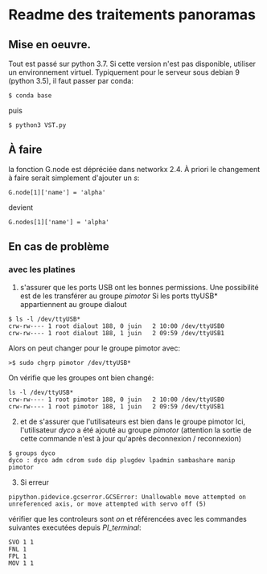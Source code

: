 # Readme des traitements panoramas

## Mise en oeuvre.

Tout est passé sur python 3.7. Si cette version n'est pas disponible, utiliser un environnement virtuel. Typiquement pour le serveur sous debian 9 (python 3.5), il faut passer par conda:

```
$ conda base
```

puis 

```
$ python3 VST.py
```

## À faire
la fonction G.node est dépréciée dans networkx 2.4. À priori le changement à faire serait simplement d'ajouter un *s*:
```
G.node[1]['name'] = 'alpha'
```
devient
```
G.nodes[1]['name'] = 'alpha'
```

## En cas de problème 

### avec les platines
1. s'assurer que les ports USB ont les bonnes permissions. Une possibilité est de les transférer au groupe *pimotor*
Si les ports ttyUSB* appartiennent au groupe dialout
```
$ ls -l /dev/ttyUSB*
crw-rw---- 1 root dialout 188, 0 juin   2 10:00 /dev/ttyUSB0
crw-rw---- 1 root dialout 188, 1 juin   2 09:59 /dev/ttyUSB1
```

Alors on peut changer pour le groupe pimotor avec:
```
>$ sudo chgrp pimotor /dev/ttyUSB*
```

On vérifie que les groupes ont bien changé:
```
ls -l /dev/ttyUSB*
crw-rw---- 1 root pimotor 188, 0 juin   2 10:00 /dev/ttyUSB0
crw-rw---- 1 root pimotor 188, 1 juin   2 09:59 /dev/ttyUSB1 
```

2. et de s'assurer que l'utilisateurs est bien dans le groupe pimotor
Ici, l'utilisateur *dyco* a été ajouté au groupe *pimotor* (attention la sortie de cette commande n'est à jour qu'après deconnexion / reconnexion)
``` 
$ groups dyco
dyco : dyco adm cdrom sudo dip plugdev lpadmin sambashare manip pimotor 
```

3. Si erreur 
```
pipython.pidevice.gcserror.GCSError: Unallowable move attempted on unreferenced axis, or move attempted with servo off (5)
```

vérifier que les controleurs sont *on* et référencées avec les commandes suivantes executées depuis *PI_terminal*:
```
SVO 1 1
FNL 1
FPL 1
MOV 1 1
``` 
